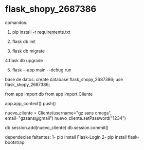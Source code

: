 # flask_shopy_2687386
comandos:

1. pip install -r requirements.txt

2. flask db init

3. flask  db migrate  

4.flask db upgrade 

5. flask --app main --debug run

base de datos:
create database flask_shopy_2687386;
use flask_shopy_2687386;


from app import db
from app import Cliente

app.app_context().push()


nuevo_cliente = Cliente(username="gz sans omega", email="gzsans@gmail")
nuevo_cliente.setPassword("1234")


db.session.add(nuevo_cliente)
db.session.commit()

dependecias faltantes:
1- pip install Flask-Login
2- pip install flask-bootstrap 
